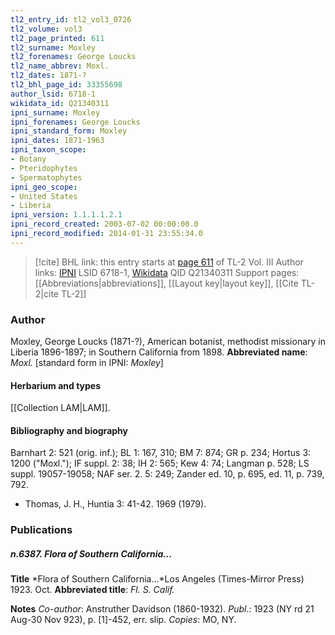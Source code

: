 ```yaml
---
tl2_entry_id: tl2_vol3_0726
tl2_volume: vol3
tl2_page_printed: 611
tl2_surname: Moxley
tl2_forenames: George Loucks
tl2_name_abbrev: Moxl.
tl2_dates: 1871-?
tl2_bhl_page_id: 33355698
author_lsid: 6718-1
wikidata_id: Q21340311
ipni_surname: Moxley
ipni_forenames: George Loucks
ipni_standard_form: Moxley
ipni_dates: 1871-1963
ipni_taxon_scope: 
- Botany
- Pteridophytes
- Spermatophytes
ipni_geo_scope: 
- United States
- Liberia
ipni_version: 1.1.1.1.2.1
ipni_record_created: 2003-07-02 00:00:00.0
ipni_record_modified: 2014-01-31 23:55:34.0
---
```


> [!cite] BHL link: this entry starts at [page 611](https://www.biodiversitylibrary.org/page/33355698) of TL-2 Vol. III
> Author links: [IPNI](https://www.ipni.org/a/6718-1) LSID 6718-1, [Wikidata](https://www.wikidata.org/wiki/Q21340311) QID Q21340311
> Support pages: [[Abbreviations|abbreviations]], [[Layout key|layout key]], [[Cite TL-2|cite TL-2]]

### Author

Moxley, George Loucks (1871-?), American botanist, methodist missionary in Liberia 1896-1897; in Southern California from 1898. 
**Abbreviated name**: *Moxl.* \[standard form in IPNI: *Moxley*\]

#### Herbarium and types

[[Collection LAM|LAM]].

#### Bibliography and biography

Barnhart 2: 521 (orig. inf.); BL 1: 167, 310; BM 7: 874; GR p. 234; Hortus 3: 1200 ("Moxl."); IF suppl. 2: 38; IH 2: 565; Kew 4: 74; Langman p. 528; LS suppl. 19057-19058; NAF ser. 2. 5: 249; Zander ed. 10, p. 695, ed. 11, p. 739, 792.
- Thomas, J. H., Huntia 3: 41-42. 1969 (1979).

### Publications

##### n.6387. Flora of Southern California...

**Title**
*Flora of Southern California...*Los Angeles (Times-Mirror Press) 1923. Oct.
**Abbreviated title**: *Fl. S. Calif.*

**Notes**
*Co-author*: Anstruther Davidson (1860-1932).
*Publ*.: 1923 (NY rd 21 Aug-30 Nov 923), p. \[1\]-452, err. slip. *Copies*: MO, NY.

